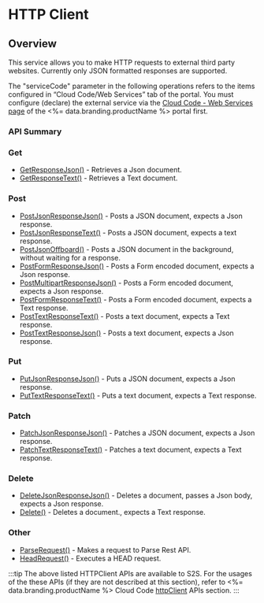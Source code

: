 # HTTP Client
## Overview



This service allows you to make HTTP requests to external third party websites. Currently only JSON formatted responses are supported.

The "serviceCode" parameter in the following operations refers to the items configured in “Cloud Code/Web Services” tab of the portal.  You must configure (declare) the external service via the [Cloud Code - Web Services page](https://portal.braincloudservers.com/admin/dashboard#/development/core-settings-services) of the <%= data.branding.productName %> portal first.


### API Summary

### Get
* [GetResponseJson()](/api/cc/httpclient/getresponsejson) - Retrieves a Json document.
* [GetResponseText()](/api/cc/httpclient/getresponsetext) - Retrieves a Text document.

### Post
* [PostJsonResponseJson()](/api/cc/httpclient/postjsonresponsejson) - Posts a JSON document, expects a Json response.
* [PostJsonResponseText()](/api/cc/httpclient/postjsonresponsetext) - Posts a JSON document, expects a text response.
* [PostJsonOffboard()](/api/cc/httpclient/postjsonresponsetext) - Posts a JSON document in the background, without waiting for a response.
* [PostFormResponseJson()](/api/cc/httpclient/postformresponsejson) - Posts a Form encoded document, expects a Json response.
* [PostMultipartResponseJson()](/api/cc/httpclient/postmultipartresponsejson) - Posts a Form encoded document, expects a Json response.
* [PostFormResponseText()](/api/cc/httpclient/postformresponsetext) - Posts a Form encoded document, expects a Text response.
* [PostTextResponseText()](/api/cc/httpclient/posttextresponsetext) - Posts a text document, expects a Text response.
* [PostTextResponseJson()](/api/cc/httpclient/posttextresponsejson) - Posts a text document, expects a Json response.

### Put
* [PutJsonResponseJson()](/api/cc/httpclient/putjsonresponsejson) - Puts a JSON document, expects a Json response.
* [PutTextResponseText()](/api/cc/httpclient/puttextresponsetext) - Puts a text document, expects a Text response.

### Patch
* [PatchJsonResponseJson()](/api/cc/httpclient/patchjsonresponsejson) - Patches a JSON document, expects a Json response.
* [PatchTextResponseText()](/api/cc/httpclient/patchtextresponsetext) - Patches a text document, expects a Text response.

### Delete
* [DeleteJsonResponseJson()](/api/cc/httpclient/deletejsonresponsejson) - Deletes a document, passes a Json body, expects a Json response.
* [Delete()](/api/cc/httpclient/delete) - Deletes a document., expects a Text response.

### Other
* [ParseRequest()](/api/cc/httpclient/parserequest) - Makes a request to Parse Rest API.
* [HeadRequest()](/api/cc/httpclient/headrequest) - Executes a HEAD request.

:::tip
The above listed HTTPClient APIs are available to S2S. 
For the usages of the these APIs (if they are not described at this section),
refer to <%= data.branding.productName %> Cloud Code [httpClient](/api/cc/httpclient) APIs section.
:::

<DocCardList />